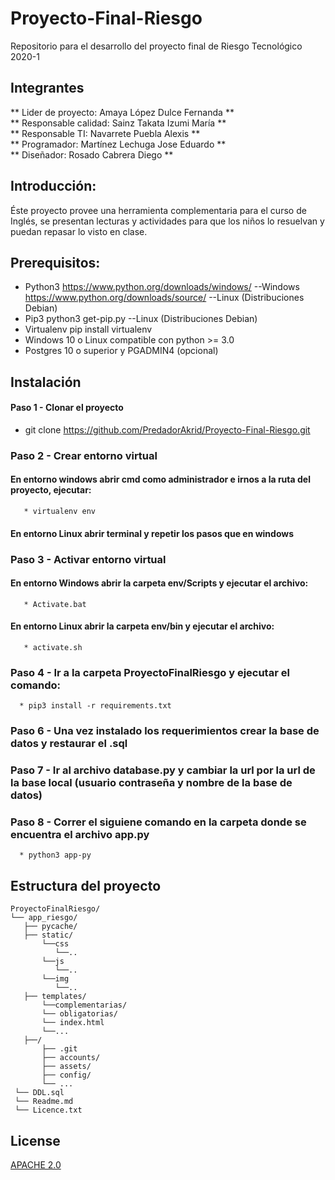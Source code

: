# Proyecto-Final-Riesgo
Repositorio para el desarrollo del proyecto final de Riesgo Tecnológico 2020-1

## Integrantes
** Lider de proyecto: Amaya López Dulce Fernanda **  
** Responsable calidad: Sainz Takata Izumi María  **  
** Responsable TI: Navarrete Puebla Alexis  **  
** Programador: Martínez Lechuga Jose Eduardo  **  
** Diseñador: Rosado Cabrera Diego  **  


## Introducción:
Éste proyecto provee una herramienta complementaria para el curso de Inglés, se presentan lecturas y actividades para que los niños lo resuelvan y puedan repasar lo visto en clase.

## Prerequisitos:
* Python3 https://www.python.org/downloads/windows/ --Windows https://www.python.org/downloads/source/ --Linux (Distribuciones Debian)
* Pip3                                                python3 get-pip.py --Linux (Distribuciones Debian)
* Virtualenv                                          pip install virtualenv
* Windows 10 o Linux compatible con python >= 3.0
* Postgres 10 o superior y PGADMIN4 (opcional)

## Instalación

#### Paso 1 - Clonar el proyecto 

  * git clone https://github.com/PredadorAkrid/Proyecto-Final-Riesgo.git
### Paso 2 - Crear entorno virtual
  #### En entorno windows abrir cmd como administrador e irnos a la ruta del proyecto, ejecutar:
       * virtualenv env
  #### En entorno Linux abrir terminal y repetir los pasos que en windows
### Paso 3 - Activar entorno virtual
  #### En entorno Windows abrir la carpeta env/Scripts y ejecutar el archivo:
       * Activate.bat
  #### En entorno Linux abrir la carpeta env/bin y ejecutar el archivo:
       * activate.sh
### Paso 4 - Ir a la carpeta ProyectoFinalRiesgo y ejecutar el comando:
      * pip3 install -r requirements.txt
### Paso 6 -  Una vez instalado los requerimientos crear la base de datos y restaurar el .sql

### Paso 7 - Ir al archivo database.py y cambiar la url por la url de la base local (usuario contraseña y nombre de la base de datos)

### Paso 8 - Correr el siguiene comando en la carpeta donde se encuentra el archivo app.py
      * python3 app-py
## Estructura del proyecto


```
ProyectoFinalRiesgo/
└── app_riesgo/
   ├── pycache/
   ├── static/
       └──css
          └──..
       └──js
          └──..
       └──img
          └──..
   ├── templates/
       └──complementarias/
       └── obligatorias/
       └── index.html
       └──...
   ├──/
       ├── .git
       ├── accounts/
       ├── assets/
       ├── config/
       └── ...
 └── DDL.sql
 └── Readme.md
 └── Licence.txt
```



## License
[APACHE 2.0](https://choosealicense.com/licenses/apache-2.0/)
